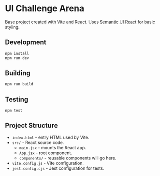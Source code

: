 # UI Challenge Arena

Base project created with [Vite](https://vitejs.dev/) and React. Uses
[Semantic UI React](https://react.semantic-ui.com/) for basic styling.

## Development

```bash
npm install
npm run dev
```

## Building

```bash
npm run build
```

## Testing

```bash
npm test
```

## Project Structure

- `index.html` - entry HTML used by Vite.
- `src/` - React source code.
  - `main.jsx` - mounts the React app.
  - `App.jsx` - root component.
  - `components/` - reusable components will go here.
- `vite.config.js` - Vite configuration.
- `jest.config.cjs` - Jest configuration for tests.

